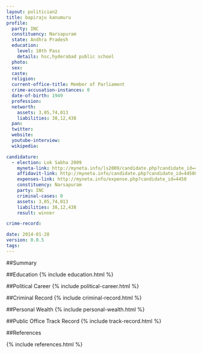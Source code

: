 ```yaml
---
layout: politician2
title: bapiraju kanumuru
profile: 
  party: INC
  constituency: Narsapuram
  state: Andhra Pradesh
  education: 
    level: 10th Pass
    details: hsc,hyderabad public school
  photo: 
  sex: 
  caste: 
  religion: 
  current-office-title: Member of Parliament
  crime-accusation-instances: 0
  date-of-birth: 1949
  profession: 
  networth: 
    assets: 3,05,74,013
    liabilities: 38,12,438
  pan: 
  twitter: 
  website: 
  youtube-interview: 
  wikipedia: 

candidature: 
  - election: Lok Sabha 2009
    myneta-link: http://myneta.info/ls2009/candidate.php?candidate_id=4450
    affidavit-link: http://myneta.info/candidate.php?candidate_id=4450&scan=original
    expenses-link: http://myneta.info/expense.php?candidate_id=4450
    constituency: Narsapuram 
    party: INC
    criminal-cases: 0
    assets: 3,05,74,013
    liabilities: 38,12,438
    result: winner 

crime-record: 

date: 2014-01-28
version: 0.0.5
tags: 
---
```

##Summary


##Education
{% include education.html %}


##Political Career
{% include political-career.html %}


##Criminal Record
{% include criminal-record.html %}


##Personal Wealth
{% include personal-wealth.html %}


##Public Office Track Record
{% include track-record.html %}


##References


{% include references.html %}